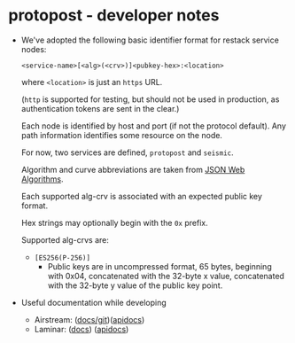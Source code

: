 # protopost - developer notes

* We've adopted the following basic identifier format for restack service nodes:
  ```plaintext
  <service-name>[<alg>(<crv>)]<pubkey-hex>:<location>
  ```
  where `<location>` is just an `https` URL.
  
  (`http` is supported for testing, but should not be used in production, as authentication tokens are sent in the clear.)
  
  Each node is identified by host and port (if not the protocol default). Any path information identifies some resource on the node.
  
  For now, two services are defined, `protopost` and `seismic`.
  
  Algorithm and curve abbreviations are taken from [JSON Web Algorithms](https://datatracker.ietf.org/doc/html/rfc7518).
  
  Each supported alg-crv is associated with an expected public key format.
  
  Hex strings may optionally begin with the `0x` prefix.

  Supported alg-crvs are:

  * `[ES256(P-256)]`
    - Public keys are in uncompressed format, 65 bytes, beginning with 0x04, concatenated with the 32-byte x value,
      concatenated with the 32-byte y value of the public key point.

* Useful documentation while developing
  - Airstream: ([docs/git](https://github.com/raquo/Airstream))([apidocs](https://javadoc.io/doc/com.raquo/airstream_sjs1_3/latest/index.html))
  - Laminar: ([docs](https://laminar.dev/documentation)) ([apidocs](https://javadoc.io/doc/com.raquo/laminar_sjs1_3/latest/index.html))

